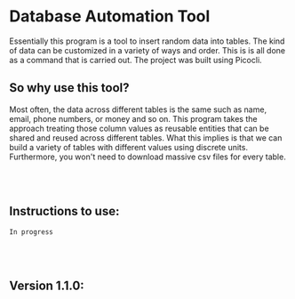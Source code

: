 # Database Automation Tool

Essentially this program is a tool to insert random data into tables. The kind of data can be customized in a variety of ways and order. This is is all done as a command that is carried out. The project was built using Picocli.

## So why use this tool?

Most often, the data across different tables is the same such as name, email, phone numbers, or money and so on. This program takes the approach treating those column values as reusable entities that can be shared and reused across different tables. What this implies is that we can build a variety of tables with different values using discrete units. Furthermore, you won't need to download massive csv files for every table.

<br />
<br />

## Instructions to use:

    In progress

<br />
<br />

## Version 1.1.0:

<br />
<br />
